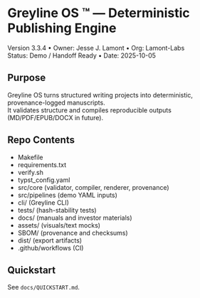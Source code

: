 # Greyline OS ™ — Deterministic Publishing Engine  
Version 3.3.4  •  Owner: Jesse J. Lamont  •  Org: Lamont-Labs  
Status: Demo / Handoff Ready  •  Date: 2025-10-05  

## Purpose  
Greyline OS turns structured writing projects into deterministic, provenance-logged manuscripts.  
It validates structure and compiles reproducible outputs (MD/PDF/EPUB/DOCX in future).

## Repo Contents  
- Makefile  
- requirements.txt  
- verify.sh  
- typst_config.yaml  
- src/core (validator, compiler, renderer, provenance)  
- src/pipelines (demo YAML inputs)  
- cli/ (Greyline CLI)  
- tests/ (hash-stability tests)  
- docs/ (manuals and investor materials)  
- assets/ (visuals/text mocks)  
- SBOM/ (provenance and checksums)  
- dist/ (export artifacts)  
- .github/workflows (CI)

## Quickstart  
See `docs/QUICKSTART.md`.
